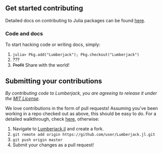 ## Get started contributing

Detailed docs on contributing to Julia packages can be found [here](http://docs.julialang.org/en/release-0.2/manual/packages/?highlight=pkg#package-development).

### Code and docs
To start hacking code or writing docs, simply:

1. `julia> Pkg.add("Lumberjack"); Pkg.checkout("Lumberjack")`
2. ???
3. ~~Profit~~ Share with the world!

## Submitting your contributions

*By contributing code to Lumberjack, you are agreeing to release it under the [MIT License](https://github.com/forio/Lumberjack.jl/blob/master/LICENSE.md).*

We love contributions in the form of pull requests! Assuming you've been working in a repo checked out as above, this should be easy to do. For a detailed walkthrough, check [here](https://help.github.com/articles/fork-a-repo), otherwise:

1. Navigate to [Lumberjack.jl](https://github.com/forio/Lumberjack.jl) and create a fork.
2. `git remote add origin https://github.com/user/Lumberjack.jl.git`
3. `git push origin master`
4. Submit your changes as a pull request!    
